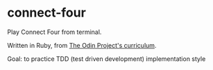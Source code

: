 # connect-four
Play Connect Four from terminal.

Written in Ruby, from [The Odin Project's curriculum](https://www.theodinproject.com/lessons/ruby-connect-four).

Goal: to practice TDD (test driven development) implementation style
